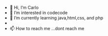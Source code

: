- 👋 Hi, I’m Carlo
- 👀 I’m interested in codecode
- 🌱 I’m currently learning java,html,css, and php
- 
- 📫 How to reach me ...dont reach me

<!---
JustbeV/JustbeV is a ✨ special ✨ repository because its `README.md` (this file) appears on your GitHub profile.
You can click the Preview link to take a look at your changes.
--->
